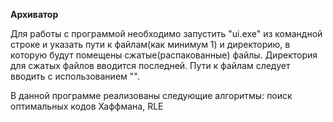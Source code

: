 **Архиватор**

Для работы с программой необходимо запустить "ui.exe" из командной строке и указать пути к файлам(как минимум 1) и директорию, в которую будут помещены сжатые(распакованные) файлы. Директория для сжатых файлов вводится последней. 
Пути к файлам следует вводить с использованием "\".

В данной программе реализованы следующие алгоритмы: поиск оптимальных кодов Хаффмана, RLE